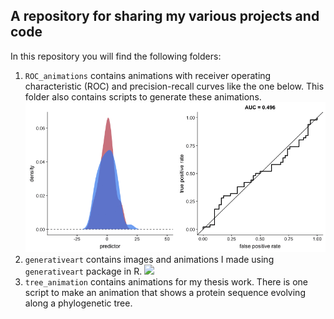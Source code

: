 A repository for sharing my various projects and code
-----------------------------------------------------

In this repository you will find the following folders:

1.  `ROC_animations` contains animations with receiver operating
    characteristic (ROC) and precision-recall curves like the one below.
    This folder also contains scripts to generate these animations.
    ![](ROC_animation/animations/ROC.gif)
2.  `generativeart` contains images and animations I made using
    `generativeart` package in R.
    ![](generativeart/images/2018-11-18-11-09_seed_3257.png)
3.  `tree_animation` contains animations for my thesis work. There is
    one script to make an animation that shows a protein sequence
    evolving along a phylogenetic tree.
